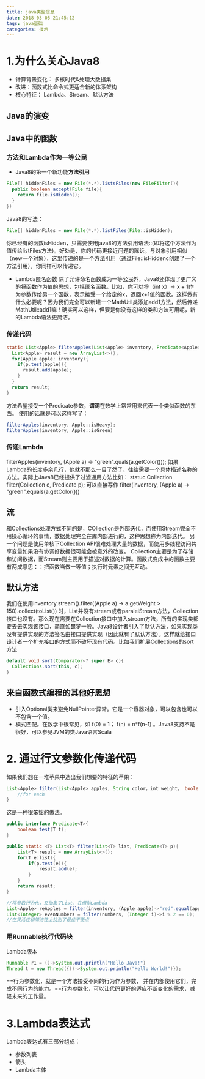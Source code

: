```yaml
---
title: java类型信息
date: 2018-03-05 21:45:12
tags: java基础
categories: 技术
---
```




# 1.为什么关心Java8

- 计算背景变化： 多核时代&处理大数据集
- 改进：函数式比命令式更适合新的体系架构
- 核心特征： Lambda、Stream、默认方法

## Java的演变
## Java中的函数
### 方法和Lambda作为一等公民
- Java8的第一个新功能**方法引用**
```java
File[] hiddenFiles = new File(*.*).listsFiles(new FileFilter(){
  public boolean accept(File file){
    return file.isHidden();
  }
})
```
Java8的写法：
```java
File[] hiddenFiles = new File(*.*).listFiles(File::isHidden);
```
你已经有的函数isHidden，只需要使用java8的方法引用语法::(即将这个方法作为值传给listFiles方法)。好处是，你的代码更接近问题的陈诉。与对象引用相似（new一个对象），这里传递的是一个方法引用（通过File::isHiddenc创建了一个方法引用），你同样可以传递它。

- Lambda匿名函数
  除了允许命名函数成为一等公民外，Java8还体现了更广义的将函数作为值的思想，包括匿名函数。比如，你可以将（int x）-> x + 1作为参数传给另一个函数，表示接受一个给定的x，返回x+1值的函数。这样做有什么必要呢？因为我们完全可以新建一个MathUtil类添加add1方法，然后传递MathUtil::add1嘛！确实可以这样，但要是你没有这样的类和方法可用呢，新的Lambda语法更简洁。

### 传递代码
```java
static List<Apple> filterApples(List<Apple> inventory, Predicate<Apple> p){
  List<Apple> result = new ArrayList<>();
  for(Apple apple: inventory){
    if(p.test(apple)){
      result.add(apple);
    }
  }
  return result;
}
```
方法希望接受一个Predicate<Apple>参数，**谓词**在数学上常常用来代表一个类似函数的东西。
使用的话就是可以这样写了：
```java
filterApples(inventory, Apple::isHeavy);
filterApples(inventory, Apple::isGreen)
```

### 传递Lambda
filterApples(inventory, (Apple a) -> "green".quals(a.getColor()));
如果Lambda的长度多余几行，他就不那么一目了然了，往往需要一个具体描述名称的方法。实际上Java8已经提供了过滤通用方法比如：
statuc <T> Collection<T> filter(Collection<T> c, Predicate<T> p);
可以直接写作
filter(inventory, (Apple a) -> "green".equals(a.getColor()))

## 流
和Collections处理方式不同的是，COllection是外部迭代，而使用Stream完全不用操心循环的事情，数据处理完全在库内部进行的，这种思想称为内部迭代。
另一个问题是使用单核下Collection API很难处理大量的数据，而使用多线程访问共享变量如果没有协调好数据很可能会被意外的改变。
Collection主要是为了存储和访问数据，而Stream则主要用于描述对数据的计算。函数式变成中的函数主要有两成意思：：把函数当做一等值；执行时元素之间无互动。

## 默认方法
我们在使用inventory.stream().filter((Apple a) -> a.getWeight > 150).collect(toList())
时，List<T>并没有stream或者paralelStream方法，Collection<T>接口也没有。那么现在需要在Collection接口中加入stream方法，所有的实现类都要去去实现该接口，简直如噩梦一般。Java8设计者引入了默认方法，如果实现类没有提供实现的方法签名由接口提供实现（因此就有了默认方法）。这样就给接口设计者一个扩充接口的方式而不破坏现有代码。比如我们扩展Collections的sort方法
```java
default void sort(Comparator<? super E> c){
  Collections.sort(this, c);
}
```
## 来自函数式编程的其他好思想
- 引入Optional<T>类来避免NullPointer异常。它是一个容器对象，可以包含也可以不包含一个值。
- 模式匹配。在数学中很常见，如 f(0) = 1； f(n) = n*f(n-1) 。Java8支持不是很好，可以参见JVM的类Java语言Scala



# 2. 通过行文参数化传递代码

如果我们想在一堆苹果中选出我们想要的特征的苹果：

```java
List<Apple> filter(List<Apple> apples, String color，int weight， boolean flag){
	//for each
}
```

这是一种很笨拙的做法。

```java
public interface Predicate<T>{
    boolean test(T t);
}

public static <T> List<T> filter(List<T> list, Predicate<T> p){
    List<T> result = new ArrayList<>();
    for(T e:list){
        if(p.test(e)){
            result.add(e);
        }
    }
    return result;
}

//将参数行为化，又抽象了List，在借助Lambda
List<Apple> reApples = filter(inventory, (Apple apple)->"red".equal(apple.getColor()));
List<Integer> evenNumbers = filter(numbers, (Integer i)->i % 2 == 0);
//在灵活性和简洁性上找到了最佳平衡点
```



### 用Runnable执行代码块

Lambda版本

```java
Runnable r1 = ()->System.out.println("Hello Java!")
Thread t = new Thread({()->System.out.println("Hello World!")});
```

==行为参数化，就是一个方法接受不同的行为作为参数， 并在内部使用它们，完成不同行为的能力。==行为参数化，可以让代码更好的适应不断变化的需求，减轻未来的工作量。



# 3.Lambda表达式

Lambda表达式有三部分组成：

- 参数列表
- 箭头
- Lambda主体